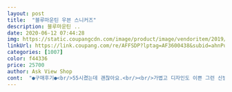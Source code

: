 ```yaml
---
layout: post 
title:  "블루마운틴 우븐 스니커즈" 
description: 블루마운틴 ..
date: 2020-06-12 07:44:28 
img: https://static.coupangcdn.com/image/product/image/vendoritem/2019/05/23/4348236023/2213111b-5b6f-4fbf-a0c4-28a20f5b62e3.jpg 
linkUrl: https://link.coupang.com/re/AFFSDP?lptag=AF3600438&subid=ahnPublicAsk&pageKey=181989683&itemId=521426169&vendorItemId=4348236023&traceid=V0-113-0421f5fd4daa5107 
categories: [1007] 
color: f44336 
price: 25700 
author: Ask View Shop 
cont:  "●구매후기●<br/>55시켰는데 괜찮아요.<br/><br/>가볍고 디자인도 이쁜 그런 신발을 찾고 있었는데<br/>걸을 때 안벗겨지도록 잡아주는 신발이거든요.<br/><br/>검정 스키니랑 입었더니 너무 이쁘네요^^<br/>고무줄이라서 그런지 신발이 벗겨질거 같은데<br/>그래서 덧신 신고 신어요.<br/><br/>그렇지 않고 적응하면 다른 신발 못신을 정도로<br/>너무 편해서 적응할때 오히려 불편해요<br/>널널하네요<br/>발볼 넓은 분들은 한치수 큰 신발도 작을 수 있을 것 같아요.<br/><br/>배송 만 하루 걸렸구요^^<br/>상품평이 신발이 꽉 낀다는게 많아서 230으로 샀더니<br/>샌들이나 슬리퍼 보다는 좀 막혀있는<br/>신발 가볍고 너무 마음에 드네요<br/>신발 안신은거 같고<br/>신발은 5센치 크게 신는게 좋은거 같아요.<br/><br/>어차피 맨발에 신을거니까 225를 사려고 했는데<br/>여름에는 운동화 신기에는 좀 답답하고<br/>여튼 저는 만족입니다<br/>왜냐면 이 신발 특성상 발등 부분이 쪼이면서<br/>이 신발이 딱이예요.<br/><br/>이상하게 왼쪽만 발등라인이 아프네요.<br/><br/>자꾸신경쓰여요.<br/><br/>작지도 크지도 않고 그냥 알맞게 신겨요.<br/><br/>잘펴져있는데 그러네요.<br/><br/>저는 발볼이 적어서 작은신발도 왠만하면 신는데<br/>전 45시켰다가 50으로 바꾸고 싶었지만 없어서<br/>제가 구두는 225 운동화는 230 신는데<br/>푹신하고 편해요<br/>혹시 말려들어갔나봤는데 그것도아니고<br/>" 
---
```

